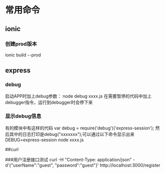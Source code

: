 # 常用命令
## ionic
### 创建prod版本
ionic build --prod

## express

### debug
启动APP时加上debug参数：
node debug xxxx.js
在需要暂停的代码中加上debugger指令，运行到debugger时会停下来

### 显示debug信息
有的模块中有这样的代码
var debug = require('debug')('express-session');
然后其中的日志打印是debug("xxxxxxx");可以通过以下命令显示出来
DEBUG=express-session node xxxx.js

##curl

###用户注册接口测试
curl -H "Content-Type: application/json"  -d'{"userName":"guest", "password":"guest"}' http://localhost:3000/register
